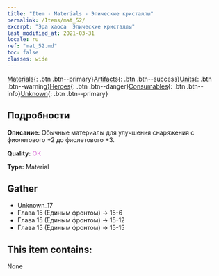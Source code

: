 ```yaml
---
title: "Item - Materials - Эпические кристаллы"
permalink: /Items/mat_52/
excerpt: "Эра хаоса  Эпические кристаллы"
last_modified_at: 2021-03-31
locale: ru
ref: "mat_52.md"
toc: false
classes: wide
---
```

 [Materials](/ru/Items/){: .btn .btn--primary}[Artifacts](/ru/Items/Artifacts/){: .btn .btn--success}[Units](/ru/Items/Units/){: .btn .btn--warning}[Heroes](/ru/Items/Heroes/){: .btn .btn--danger}[Consumables](/ru/Items/Consumables/){: .btn .btn--info}[Unknown](/ru/Items/Unknown/){: .btn .btn--primary}

## Подробности
 **Описание:** Обычные материалы для улучшения снаряжения c фиолетового +2 до фиолетового +3.

 **Quality:** <span style="color: #DA70D6">OK</span>

 **Type:** Material

## Gather

*    Unknown_17 
*    Глава 15 (Единым фронтом) -> 15-6 
*    Глава 15 (Единым фронтом) -> 15-12 
*    Глава 15 (Единым фронтом) -> 15-15 

## This item contains:

  None

